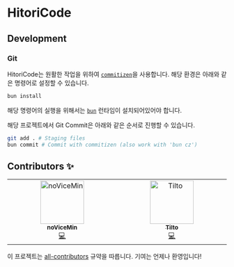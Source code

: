 # HitoriCode

## Development

### Git

HitoriCode는 원활한 작업을 위하여 [`commitizen`](https://github.com/commitizen/cz-cli)을 사용합니다. 해당 환경은 아래와 같은 명령어로 설정할 수 있습니다.

```bash
bun install
```

해당 명령어의 실행을 위해서는 [`bun`](https://bun.sh/) 런타임이 설치되어있어야 합니다.

해당 프로젝트에서 Git Commit은 아래와 같은 순서로 진행할 수 있습니다.

```bash
git add . # Staging files
bun commit # Commit with commitizen (also work with 'bun cz')
```

## Contributors ✨

<!-- ALL-CONTRIBUTORS-LIST:START - Do not remove or modify this section -->
<!-- prettier-ignore-start -->
<!-- markdownlint-disable -->
<table>
  <tbody>
    <tr>
      <td align="center" valign="top" width="14.28%"><a href="https://isamin.kr/"><img src="https://avatars.githubusercontent.com/u/46100072?v=4?s=100" width="100px;" alt="noViceMin"/><br /><sub><b>noViceMin</b></sub></a><br /><a href="https://github.com/krisamin/hitoricode/commits?author=krisamin" title="Code">💻</a></td>
      <td align="center" valign="top" width="14.28%"><a href="https://github.com/tilto0822"><img src="https://avatars.githubusercontent.com/u/56160437?v=4?s=100" width="100px;" alt="Tilto"/><br /><sub><b>Tilto</b></sub></a><br /><a href="https://github.com/krisamin/hitoricode/commits?author=tilto0822" title="Code">💻</a></td>
    </tr>
  </tbody>
</table>

<!-- markdownlint-restore -->
<!-- prettier-ignore-end -->

<!-- ALL-CONTRIBUTORS-LIST:END -->

이 프로젝트는 [all-contributors](https://github.com/all-contributors/all-contributors) 규약을 따릅니다. 기여는 언제나 환영입니다!

